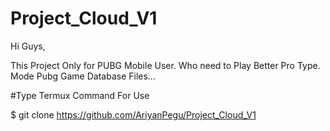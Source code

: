 # Project_Cloud_V1

Hi Guys,

This Project Only for PUBG Mobile User.
Who need to Play Better Pro Type.
Mode Pubg Game Database Files...

#Type Termux Command For Use

$ git clone https://github.com/AriyanPegu/Project_Cloud_V1
